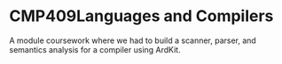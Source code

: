 # CMP409Languages and Compilers
 A module coursework where we had to build a scanner, parser, and semantics analysis for a compiler using ArdKit.
